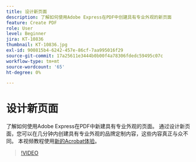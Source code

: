 ```yaml
---
title: 设计新页面
description: 了解如何使用Adobe Express在PDF中创建具有专业外观的新页面
feature: Create PDF
role: User
level: Beginner
jira: KT-10836
thumbnail: KT-10836.jpg
exl-id: 900815b4-6242-457e-86cf-7aa995016f29
source-git-commit: 17a25611e3444b0b00f4a78306fdedc59495c07c
workflow-type: tm+mt
source-wordcount: '65'
ht-degree: 0%

---
```


# 设计新页面

了解如何使用Adobe Express在PDF中新建具有专业外观的页面。 通过设计新页面，您可以在几分钟内创建具有专业外观的品牌定制内容，这些内容真正与众不同。 本视频教程使用[新的Acrobat体验](new-workspace.md)。

>[!VIDEO](https://video.tv.adobe.com/v/3417490?enablevpops&quality=12&learn=on&hidetitle=true&captions=chi_hans)
